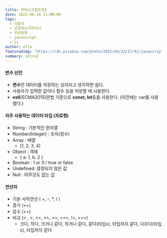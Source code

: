 ```yaml
---
title: 자바스크립트란2
date: 2022-06-24 11:00:00
tags:
  - 디발자
  - 코딩하는디자이너
  - 우당탕탕
  - javascript
  - js
author: ella
featuredimg: 'https://cdn.pixabay.com/photo/2015/04/23/17/41/javascript-736400_960_720.png'
summary: intro2
---
```


#### 변수 선언

- **변수**란 데이터를 저장하는 상자라고 생각하면 쉽다.
- 사용자가 입력한 값이나 함수 등을 저장할 때 사용한다.
- **es6**(ECMA2015)문법 기준으로 **const, let**등을 사용한다. (이전에는 var를 사용했다.)

#### 자주 사용하는 데이터 타입 (자료형)

- String : 기본적인 문자열
- Number(Integer) : 숫자(정수)
- Array : 배열
  - [1, 2, 3, 4]
- Object : 객체
  - { a: 1, b: 2 }
- Boolean : 1 or 0 / true or false
- Undefined: 결정되지 않은 값
- Null : 아무것도 없는 값

#### 연산자

- 기본 사칙연산 ( +, -, \*, / )
- 증가 (++)
- 감소 (++)
- 비교 (< , >, <=, >=, ==, ===, !=, ===)
  - 크다, 작다, 크거나 같다, 작거나 같다, 같다(타입x), 타입까지 같다, 다르다(타입x), 타입까지 같다
